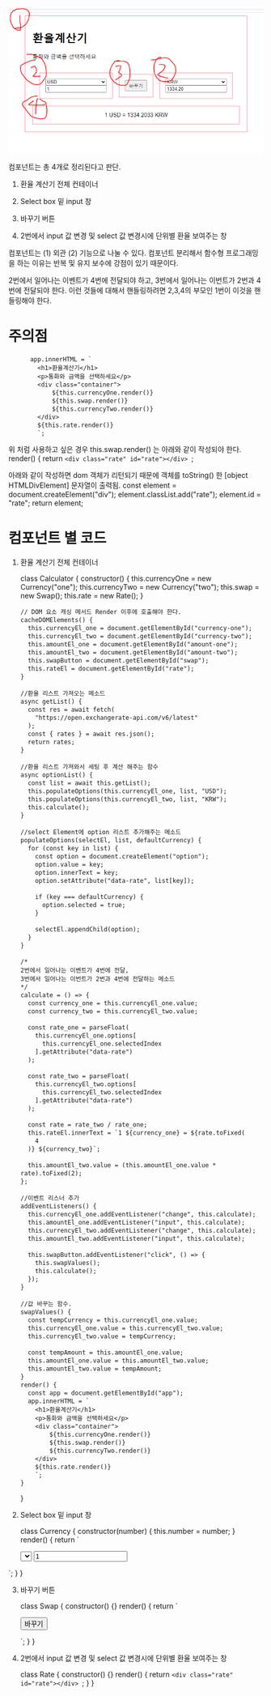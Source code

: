 ![alt text](image.png)

컴포넌트는 총 4개로 정리된다고 판단.

1. 환율 계산기 전체 컨테이너

2. Select box 밑 input 창

3. 바꾸기 버튼

4. 2번에서 input 값 변경 및 select 값 변경시에 단위별 환율 보여주는 창

컴포넌트는 (1) 외관 (2) 기능으로 나눌 수 있다.
컴포넌트 분리해서 함수형 프로그래밍을 하는 이유는 반복 및 유지 보수에 강점이 있기 때문이다.

2번에서 일어나는 이벤트가 4번에 전달되야 하고,
3번에서 일어나는 이번트가 2번과 4번에 전달되야 한다.
이런 것들에 대해서 핸들링하려면 2,3,4의 부모인 1번이 이것을 핸들링해야 한다.

# 주의점

          app.innerHTML = `
            <h1>환율계산기</h1>
            <p>통화와 금액을 선택하세요</p>
            <div class="container">
                ${this.currencyOne.render()}
                ${this.swap.render()}
                ${this.currencyTwo.render()}
            </div>
            ${this.rate.render()}
            `;

위 처럼 사용하고 싶은 경우
this.swap.render() 는 아래와 같이 작성되야 한다.
render() {
return `<div class="rate" id="rate"></div>
         `;

아래와 같이 작성하면 dom 객체가 리턴되기 때문에 객체를 toString() 한 [object HTMLDivElement] 문자열이 출력됨.
const element = document.createElement("div");
element.classList.add("rate");
element.id = "rate";
return element;

# 컴포넌트 별 코드

1.  환율 계산기 전체 컨테이너

    class Calculator {
    constructor() {
    this.currencyOne = new Currency("one");
    this.currencyTwo = new Currency("two");
    this.swap = new Swap();
    this.rate = new Rate();
    }

        // DOM 요소 캐싱 메서드 Render 이후에 호출해야 한다.
        cacheDOMElements() {
          this.currencyEl_one = document.getElementById("currency-one");
          this.currencyEl_two = document.getElementById("currency-two");
          this.amountEl_one = document.getElementById("amount-one");
          this.amountEl_two = document.getElementById("amount-two");
          this.swapButton = document.getElementById("swap");
          this.rateEl = document.getElementById("rate");
        }

        //환율 리스트 가져오는 메소드
        async getList() {
          const res = await fetch(
            "https://open.exchangerate-api.com/v6/latest"
          );
          const { rates } = await res.json();
          return rates;
        }

        //환율 리스트 가져와서 세팅 후 계산 해주는 함수
        async optionList() {
          const list = await this.getList();
          this.populateOptions(this.currencyEl_one, list, "USD");
          this.populateOptions(this.currencyEl_two, list, "KRW");
          this.calculate();
        }

        //select Element에 option 리스트 추가해주는 메소드
        populateOptions(selectEl, list, defaultCurrency) {
          for (const key in list) {
            const option = document.createElement("option");
            option.value = key;
            option.innerText = key;
            option.setAttribute("data-rate", list[key]);

            if (key === defaultCurrency) {
              option.selected = true;
            }

            selectEl.appendChild(option);
          }
        }

        /*
        2번에서 일어나는 이벤트가 4번에 전달,
        3번에서 일어나는 이번트가 2번과 4번에 전달하는 메소드
        */
        calculate = () => {
          const currency_one = this.currencyEl_one.value;
          const currency_two = this.currencyEl_two.value;

          const rate_one = parseFloat(
            this.currencyEl_one.options[
              this.currencyEl_one.selectedIndex
            ].getAttribute("data-rate")
          );

          const rate_two = parseFloat(
            this.currencyEl_two.options[
              this.currencyEl_two.selectedIndex
            ].getAttribute("data-rate")
          );

          const rate = rate_two / rate_one;
          this.rateEl.innerText = `1 ${currency_one} = ${rate.toFixed(
            4
          )} ${currency_two}`;

          this.amountEl_two.value = (this.amountEl_one.value * rate).toFixed(2);
        };

        //이벤트 리스너 추가
        addEventListeners() {
          this.currencyEl_one.addEventListener("change", this.calculate);
          this.amountEl_one.addEventListener("input", this.calculate);
          this.currencyEl_two.addEventListener("change", this.calculate);
          this.amountEl_two.addEventListener("input", this.calculate);

          this.swapButton.addEventListener("click", () => {
            this.swapValues();
            this.calculate();
          });
        }

        //값 바꾸는 함수.
        swapValues() {
          const tempCurrency = this.currencyEl_one.value;
          this.currencyEl_one.value = this.currencyEl_two.value;
          this.currencyEl_two.value = tempCurrency;

          const tempAmount = this.amountEl_one.value;
          this.amountEl_one.value = this.amountEl_two.value;
          this.amountEl_two.value = tempAmount;
        }
        render() {
          const app = document.getElementById("app");
          app.innerHTML = `
            <h1>환율계산기</h1>
            <p>통화와 금액을 선택하세요</p>
            <div class="container">
                ${this.currencyOne.render()}
                ${this.swap.render()}
                ${this.currencyTwo.render()}
            </div>
            ${this.rate.render()}
            `;
        }

    }

2.  Select box 밑 input 창

    class Currency {
    constructor(number) {
    this.number = number;
    }
    render() {
    return `          <div class="currency">
        <select id="currency-${this.number}"></select>
        <input type="number" id="amount-${this.number}" placeholder="0" value="1" />
    </div>
 `;
    }
    }

3.  바꾸기 버튼

    class Swap {
    constructor() {}
    render() {
    return ` <div class="swap-rate-container">
    <button class="btn" id="swap">바꾸기</button>
    </div>`;
    }
    }

4.  2번에서 input 값 변경 및 select 값 변경시에 단위별 환율 보여주는 창

    class Rate {
    constructor() {}
    render() {
    return `<div class="rate" id="rate"></div>
`;
    }
    }
